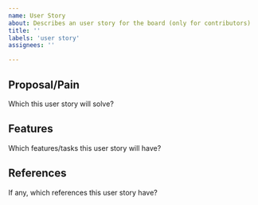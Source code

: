 ```yaml
---
name: User Story
about: Describes an user story for the board (only for contributors)
title: ''
labels: 'user story'
assignees: ''

---
```


## Proposal/Pain
Which this user story will solve?

## Features
Which features/tasks this user story will have?

## References
If any, which references this user story have?
